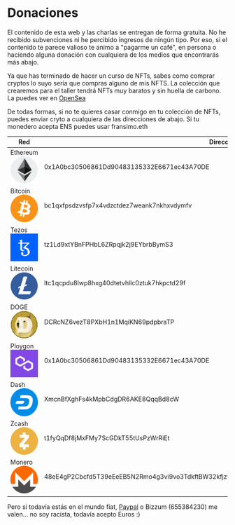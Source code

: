 # Donaciones

El contenido de esta web y las charlas se entregan de forma gratuita. No he recibido subvenciones ni he percibido
ingresos de ningún tipo. Por eso, si el contenido te parece valioso te animo a "pagarme un café", en persona o haciendo
alguna donación con cualquiera de los medios que encontrarás más abajo.

Ya que has terminado de hacer un curso de NFTs, sabes como comprar cryptos lo suyo sería que compras alguno de mis NFTS.
La colección que crearemos para el taller tendrá NFTs muy baratos y sin huella de carbono. La puedes ver en [OpenSea](https://opensea.io/collection/nft-para-artistas?search[sortAscending]=true&search[sortBy]=CREATED_DATE)

De todas formas, si no te quieres casar conmigo en tu colección de NFTs, puedes enviar cryto a cualquiera de las
direcciones de abajo. Si tu monedero acepta ENS puedes usar fransimo.eth

| Red                                         | Dirección                                                                                       |
|---------------------------------------------|-------------------------------------------------------------------------------------------------|
| Ethereum ![donate](assets/networks/eth.png) | 0x1A0bc30506861Dd90483135332E6671ec43A70DE                                                |
| Bitcoin ![donate](assets/networks/btc.png)  | bc1qxfpsdzvsfp7x4vdzctdez7weank7nkhxvdymfv                                                     |
| Tezos ![donate](assets/networks/xtz.png)    | tz1Ld9xtYBnFPHbL6ZRpqjk2j9EYbrbBymS3                                                           |
| Litecoin ![donate](assets/networks/ltc.png) | ltc1qcpdu8lwp8hxg40dtetvhllc0ztuk7hkpctd29f                                                    |
| DOGE![donate](assets/networks/doge.png)     | DCRcNZ6vezT8PXbH1n1MqiKN69pdpbraTP                                                             |
| Ploygon![donate](assets/networks/matic.png) | 0x1A0bc30506861Dd90483135332E6671ec43A70DE                                                     |
| Dash![donate](assets/networks/dash.png)     | XmcnBfXghFs4kMpbCdgDR6AKE8QqqBd8cW                                                              |
| Zcash ![donate](assets/networks/zec.png)    | t1fyQqDf8jMxFMy7ScGDkT55tUsPzWrRiEt |
| Monero ![donate](assets/networks/xmr.png)   | 48eE4gP2Cbcfd5T39eEeEB5N2Rmo4g3vi9vo3TdkftBW32kfjz9m8pGBZZpfdRMJpsH9tB8fu9hwNYmpsiGSG4MA7one8Ue |

Pero si todavía estás en el mundo fiat, [Paypal](https://www.paypal.com/donate/?hosted_button_id=NPAXUJDQ4H4CA) o
Bizzum (655384230) me valen... no soy racista, todavía acepto Euros :)

